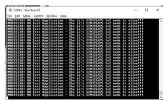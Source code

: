 ![Image of Screenshot](https://github.com/seattlepug/embsys310/blob/main/embsys310_assignment01_screenshot_ZheLi.JPG)
